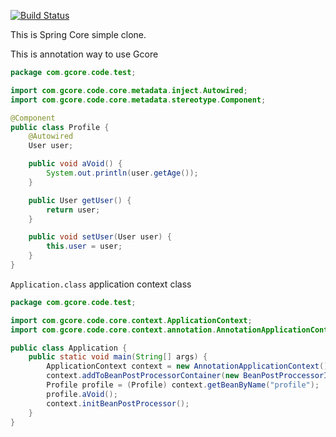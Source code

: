 [![Build Status](https://travis-ci.org/krangii17/GCore.svg?branch=master)](https://travis-ci.org/krangii17/GCore)

This is Spring Core simple clone.

This is annotation way to use Gcore 
```java
package com.gcore.code.test;

import com.gcore.code.core.metadata.inject.Autowired;
import com.gcore.code.core.metadata.stereotype.Component;

@Component
public class Profile {
    @Autowired
    User user;

    public void aVoid() {
        System.out.println(user.getAge());
    }

    public User getUser() {
        return user;
    }

    public void setUser(User user) {
        this.user = user;
    }
}
```
`Application.class` application context class
```java
package com.gcore.code.test;

import com.gcore.code.core.context.ApplicationContext;
import com.gcore.code.core.context.annotation.AnnotationApplicationContext;

public class Application {
    public static void main(String[] args) {
        ApplicationContext context = new AnnotationApplicationContext();
        context.addToBeanPostProcessorContainer(new BeanPostProccessorImpl());
        Profile profile = (Profile) context.getBeanByName("profile");
        profile.aVoid();
        context.initBeanPostProcessor();
    }
}
```
